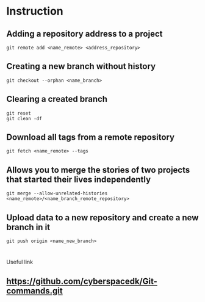 # Instruction
## Adding a repository address to a project
    git remote add <name_remote> <address_repository>
## Creating a new branch without history
    git checkout --orphan <name_branch>
## Clearing a created branch
    git reset
    git clean -df
## Download all tags from a remote repository
    git fetch <name_remote> --tags
## Allows you to merge the stories of two projects that started their lives independently
    git merge --allow-unrelated-histories <name_remote>/<name_branch_remote_repository>
## Upload data to a new repository and create a new branch in it
    git push origin <name_new_branch>
#
 Useful link
## https://github.com/cyberspacedk/Git-commands.git